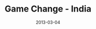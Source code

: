 ---
layout: media
category: media
title: "Game Change - India"
date: 2013-03-04
description: "India update - Feb. 16, 2013"
video: "http://s3.amazonaws.com/crossroads-media/other-media/video/India_GC_Update.mp4"
video-poster: "http://s3.amazonaws.com/crossroads-media/images/India_still.jpg"
---